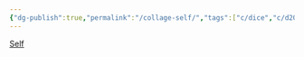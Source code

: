 ```yaml
---
{"dg-publish":true,"permalink":"/collage-self/","tags":["c/dice","c/d20","c/book","c/statue","c/hand","c/road","c/yellow","c/flat-background"],"created":"2024-01-01T16:19:27.037-05:00","updated":"2024-01-02T07:36:11.849-05:00"}
---
```



[Self](https://www.instagram.com/p/By1D7LdBI8W/)